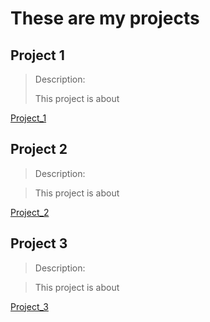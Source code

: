 # These are my projects
## Project 1
> Description:
>
> 
> This project is about

[Project_1](./projects/project_1.md)

## Project 2
> Description:


> This project is about


[Project_2](./projects/project_2.md)

## Project 3
> Description:

> This project is about


[Project_3](./projects/project_3.md)